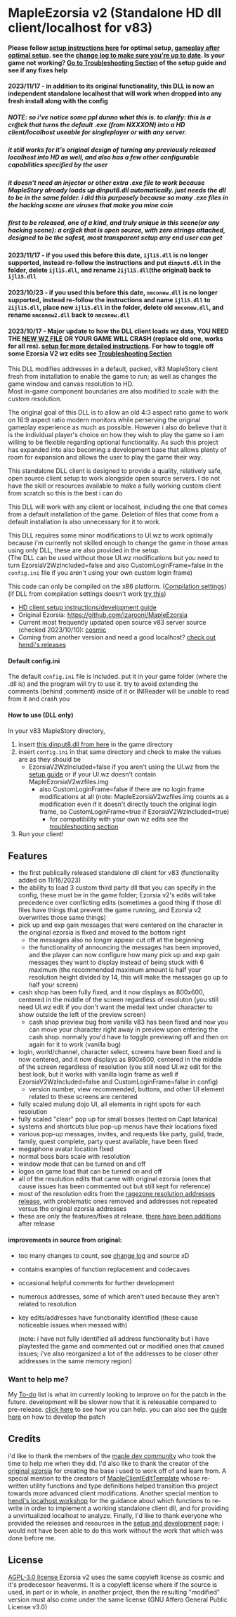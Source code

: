 # MapleEzorsia v2 (Standalone HD dll client/localhost for v83)
#### Please follow [setup instructions here](https://github.com/444Ro666/MapleEzorsia-v2/wiki/v83%E2%80%90Client%E2%80%90Setup%E2%80%90and%E2%80%90Development%E2%80%90Guide) for optimal setup, [gameplay after optimal setup](https://www.youtube.com/watch?v=HxGKn0EjPC0). see the [change log to make sure you're up to date](https://github.com/444Ro666/MapleEzorsia-v2/wiki/Change-Log).     Is your game not working? [Go to Troubleshooting Section](https://github.com/444Ro666/MapleEzorsia-v2/wiki/v83%E2%80%90Client%E2%80%90Setup%E2%80%90and%E2%80%90Development%E2%80%90Guide#troubleshooting) of the setup guide and see if any fixes help  

#### 2023/11/17 - in addition to its original functionality, this DLL is now an independent standalone localhost that will work when dropped into any fresh install along with the config

##### NOTE:     so i've notice some ppl dunno what this is. to clarify: this is a cr@ck that turns the default .exe (from NXXXON) into a HD client/localhost useable for singleplayer or with any server.
##### it still works for it's original design of turning any previously released localhost into HD as well, and also has a few other configurable capabilities specified by the user
##### it doesn't need an injector or other extra .exe file to work because MapleStory already loads up dinput8.dll automatically. just needs the dll to be in the same folder. i did this purposely because so many .exe files in the hacking scene are viruses that make you mine coin
##### first to be released, one of a kind, and truly unique in this scene(or any hacking scene): a cr@ck that is open source, with zero strings attached, designed to be the safest, most transparent setup any end user can get

#### 2023/11/17 - if you used this before this date, `ijl15.dll` is no longer supported, instead re-follow the instructions and put `dinput8.dll` in the folder, delete `ijl15.dll`, and rename `2ijl15.dll`(the original) back to `ijl15.dll`

#### 2023/10/23 - if you used this before this date, `nmconew.dll` is no longer supported, instead re-follow the instructions and name `ijl15.dll` to `2ijl15.dll`, place new `ijl15.dll` in the folder, delete old `nmconew.dll`, and rename `nmconew2.dll` back to `nmconew.dll`

#### 2023/10/17 - Major update to how the DLL client loads wz data, YOU NEED THE [NEW WZ FILE](https://www.mediafire.com/file/6bimll8wtpbclmx/EzorsiaV2_UI.wz/file) OR YOUR GAME WILL CRASH (replace old one, works for all res). [setup for more detailed instructions](https://github.com/444Ro666/MapleEzorsia-v2/wiki/v83%E2%80%90Client%E2%80%90Setup%E2%80%90and%E2%80%90Development%E2%80%90Guide). For how to toggle off some Ezorsia V2 wz edits see [Troubleshooting Section](https://github.com/444Ro666/MapleEzorsia-v2/wiki/v83%E2%80%90Client%E2%80%90Setup%E2%80%90and%E2%80%90Development%E2%80%90Guide#troubleshooting)

This DLL modifies addresses in a default, packed, v83 MapleStory client fresh from installation to enable the game to run; as well as changes the game window and canvas resolution to HD.  
Most in-game component boundaries are also modified to scale with the custom resolution. 
  
The original goal of this DLL is to allow an old 4:3 aspect ratio game to work on 16:9 aspect ratio modern monitors while perserving the original gameplay experience as much as possible. However i also do believe that it is the individual player's choice on how they wish to play the game so i am willing to be flexible regarding optional functionality. As such this project has expanded into also becoming a development base that allows plenty of room for expansion and allows the user to play the game their way.
  
This standalone DLL client is designed to provide a quality, relatively safe, open source client setup to work alongside open source servers. I do not have the skill or resources available to make a fully working custom client from scratch so this is the best i can do
  
This DLL will work with any client or localhost, including the one that comes from a default installation of the game. Deletion of files that come from a default installation is also unnecessary for it to work.
  
This DLL requires some minor modifications to UI.wz to work optimally because i'm currently not skilled enough to change the game in those areas using only DLL, these are also provided in the setup.  
(The DLL can be used without those UI.wz modifications but you need to turn EzorsiaV2WzIncluded=false and also CustomLoginFrame=false in the `config.ini` file if you aren't using your own custom login frame)
  
This code can only be compiled on the x86 platform. ([Compilation settings](https://www.mediafire.com/view/9ssrqg8eiwbh0k1/buildsettings2.png/file)) (if DLL from compilation settings doesn't work [try this](https://www.mediafire.com/view/6xk7b9bf8qv3gda/buildsettingsEzorsia.png/file))
  
- [HD client setup instructions/development guide](https://github.com/444Ro666/MapleEzorsia-v2/wiki/v83%E2%80%90Client%E2%80%90Setup%E2%80%90and%E2%80%90Development%E2%80%90Guide)
- Original Ezorsia: https://github.com/izarooni/MapleEzorsia
- Current most frequently updated open source v83 server source (checked 2023/10/10): [cosmic](https://github.com/P0nk/Cosmic)
- Coming from another version and need a good localhost? [check out hendi's releases](https://forum.ragezone.com/threads/localhost-workshop.1202021/)

#### Default config.ini
The default `config.ini` file is included. put it in your game folder (where the .dll is) and the program will try to use it. try to avoid extending the comments (behind ;comment) inside of it or INIReader will be unable to read from it and crash you


#### How to use (DLL only)
In your v83 MapleStory directory,  
1. insert [this dinput8.dll from here](https://github.com/444Ro666/MapleEzorsia-v2/releases) in the game directory
2. insert `config.ini` in that same directory and check to make the values are as they should be
     - EzorsiaV2WzIncluded=false if you aren't using the UI.wz from the [setup guide](https://github.com/444Ro666/MapleEzorsia-v2/wiki/v83%E2%80%90Client%E2%80%90Setup%E2%80%90and%E2%80%90Development%E2%80%90Guide) or if your UI.wz doesn't contain MapleEzorsiaV2wzfiles.img
          - also CustomLoginFrame=false if there are no login frame modifications at all (note: MapleEzorsiaV2wzfiles.img counts as a modification even if it doesn't directly touch the original login frame, so CustomLoginFrame=true if EzorsiaV2WzIncluded=true)  
               - for compatibility with your own wz edits see the [troubleshooting section](https://github.com/444Ro666/MapleEzorsia-v2/wiki/v83%E2%80%90Client%E2%80%90Setup%E2%80%90and%E2%80%90Development%E2%80%90Guide#troubleshooting)
3. Run your client!

## Features
- the first publically released standalone dll client for v83 (functionality added on 11/16/2023)
- the ability to load 3 custom third party dll that you can specify in the config, these must be in the game folder; Ezorsia v2's edits will take precedence over conflicting edits (sometimes a good thing if those dll files have things that prevent the game running, and Ezorsia v2 overwrites those same things)
- pick up and exp gain messages that were centered on the character in the original ezorsia is fixed and moved to the bottom right  
	- the messages also no longer appear cut off at the beginning  
	- the functionality of announcing the messages has been improved, and the player can now configure how many pick up and exp gain messages they want to display	instead of being stuck with 6 maximum (the recommended maximum amount is half your resolution height divided by 14, this will make the messages go up to half your screen)  
- cash shop has been fully fixed, and it now displays as 800x600, centered in the middle of the screen regardless of resoluton (you still need UI.wz edit if you don't want the medal text under character to show outside the left of the preview screen)  
	- cash shop preview bug from vanilla v83 has been fixed and now you can move your character right away in preview upon entering the cash shop. normally you'd have to toggle previewing off and then on again for it to work (vanilla bug)  
- login, world/channel, character select, screens have been fixed and is now centered, and it now displays as 800x600, centered in the middle of the screen regardless of resolution (you still need UI.wz edit for the best look, but it works with vanilla login frame as well if EzorsiaV2WzIncluded=false and CustomLoginFrame=false in config)  
	- version number, view recommended, buttons, and other UI element related to these screens are centered  
- fully scaled mulung dojo UI, all elements in right spots for each resolution  
- fully scaled "clear" pop up for small bosses (tested on Capt latanica)  
- systems and shortcuts blue pop-up menus have their locations fixed  
- various pop-up messages, invites, and requests like party, guild, trade, family, quest complete, party quest available, have been fixed  
- megaphone avatar location fixed  
- normal boss bars scale with resolution  
- window mode that can be turned on and off  
- logos on game load that can be turned on and off  
- all of the resolution edits that came with original ezorsia (ones that cause issues has been commented out but still kept for reference)  
- most of the resolution edits from the [ragezone resolution addresses release](https://forum.ragezone.com/threads/all-addresses-for-v83-resolution-change.1161938/), with problematic ones removed and addresses not repeated versus the original ezorsia addresses
- these are only the features/fixes at release, [there have been additions](https://github.com/444Ro666/MapleEzorsia-v2/wiki/Change-Log) after release
   


#### improvements in source from original:
- too many changes to count, see [change log](https://github.com/444Ro666/MapleEzorsia-v2/wiki/Change-Log) and source xD
- contains examples of function replacement and codecaves  
- occasional helpful comments for further development  
- numerous addresses, some of which aren't used because they aren't related to resolution  
- key edits/addresses have functionality identified (these cause noticeable issues when messed with)


    (note: i have not fully identified all address functionality but i have playtested the game and commented out or modified ones that caused issues; i've also reorganized a lot of the addresses to be closer other addresses in the same memory region)

### Want to help me?
My [To-do](https://github.com/444Ro666/MapleEzorsia-v2/wiki/my-to%E2%80%90do-list) list is what im currently looking to improve on for the patch in the future. development will be slower now that it is releasable compared to pre-release.
[click here](https://github.com/444Ro666/MapleEzorsia-v2/blob/main/CONTRIBUTING.md) to see how you can help. you can also see the [guide here](https://github.com/444Ro666/MapleEzorsia-v2/wiki/v83%E2%80%90Client%E2%80%90Setup%E2%80%90and%E2%80%90Development%E2%80%90Guide) on how to develop the patch


## Credits
i'd like to thank the members of the [maple dev community](https://discord.gg/DU8j6xrW) who took the time to help me when they did. I'd also like to thank the creator of the [original ezorsia](https://github.com/izarooni/MapleEzorsia) for creating the base i used to work off of and learn from. A special mention to the creators of [MapleClientEditTemplate](https://github.com/MapleStory-Archive/MapleClientEditTemplate) whose re-written utility functions and type definitions helped transition this project towards more advanced client modifications. Another special mention to [hendi's localhost workshop](https://forum.ragezone.com/threads/localhost-workshop.1202021/) for the guidance about which functions to re-write in order to implement a working standalone client dll, and for providing a unvirtualized localhost to analyze. Finally, I'd like to thank everyone who provided the releases and resources in the [setup and development](https://github.com/444Ro666/MapleEzorsia-v2/wiki/v83%E2%80%90Client%E2%80%90Setup%E2%80%90and%E2%80%90Development%E2%80%90Guide) page; i would not have been able to do this work without the work that which was done before me.

## License

[ AGPL-3.0 license ](https://github.com/444Ro666/MapleEzorsia-v2/blob/main/LICENSE)  Ezorsia v2 uses the same copyleft license as cosmic and it's predecessor heavenms. It is a copyleft license where if the source is used, in part or in whole, in another project, then the resulting "modified" version must also come under the same license (GNU Affero General Public License v3.0)
